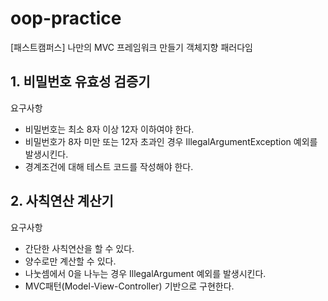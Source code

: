 # oop-practice
[패스트캠퍼스] 나만의 MVC 프레임워크 만들기 객체지향 패러다임

## 1. 비밀번호 유효성 검증기
요구사항
- 비밀번호는 최소 8자 이상 12자 이하여야 한다.
- 비밀번호가 8자 미만 또는 12자 초과인 경우 IllegalArgumentException 예외를 발생시킨다.
- 경계조건에 대해 테스트 코드를 작성해야 한다.

## 2. 사칙연산 계산기
요구사항
- 간단한 사칙연산을 할 수 있다.
- 양수로만 계산할 수 있다.
- 나눗셈에서 0을 나누는 경우 IllegalArgument 예외를 발생시킨다.
- MVC패턴(Model-View-Controller) 기반으로 구현한다.
